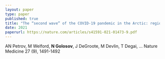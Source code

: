 ```yaml
---
layout: paper
type: paper
published: true
title: "The “second wave” of the COVID-19 pandemic in the Arctic: regional and temporal dynamics"
date: 2021
paperurl: https://nature.com/articles/s41591-021-01473-9.pdf
---
```

AN Petrov, M Welford, **N Golosov**, J DeGroote, M Devlin, T Degai, ...
Nature Medicine 27 (9), 1491-1492
